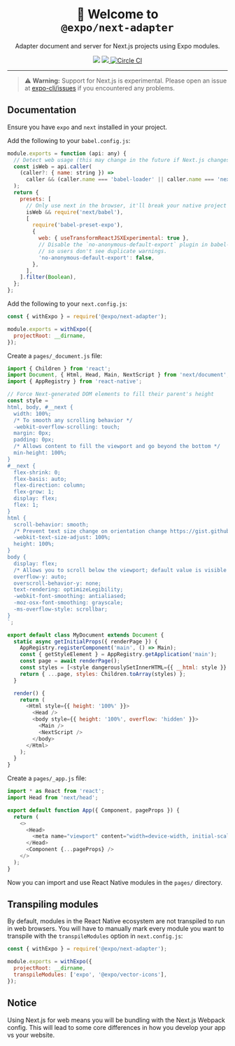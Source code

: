 <!-- Title -->
<h1 align="center">
👋 Welcome to <br/><code>@expo/next-adapter</code>
</h1>

<p align="center">Adapter document and server for Next.js projects using Expo modules.</p>

<p align="center">
  <img src="https://flat.badgen.net/packagephobia/install/@expo/next-adapter">

  <a href="https://www.npmjs.com/package/@expo/next-adapter">
    <img src="https://flat.badgen.net/npm/dw/@expo/next-adapter" target="_blank" />
  </a>

  <a aria-label="Circle CI" href="https://circleci.com/gh/expo/expo-cli/tree/main">
    <img alt="Circle CI" src="https://flat.badgen.net/circleci/github/expo/expo-cli?label=Circle%20CI&labelColor=555555&icon=circleci">
  </a>
</p>

---

> ⚠️ **Warning:** Support for Next.js is experimental. Please open an issue at [expo-cli/issues](https://github.com/expo/expo-cli/issues) if you encountered any problems.

## Documentation

Ensure you have `expo` and `next` installed in your project.

Add the following to your `babel.config.js`:

```js
module.exports = function (api: any) {
  // Detect web usage (this may change in the future if Next.js changes the loader)
  const isWeb = api.caller(
    (caller?: { name: string }) =>
      caller && (caller.name === 'babel-loader' || caller.name === 'next-babel-turbo-loader')
  );
  return {
    presets: [
      // Only use next in the browser, it'll break your native project
      isWeb && require('next/babel'),
      [
        require('babel-preset-expo'),
        {
          web: { useTransformReactJSXExperimental: true },
          // Disable the `no-anonymous-default-export` plugin in babel-preset-expo
          // so users don't see duplicate warnings.
          'no-anonymous-default-export': false,
        },
      ],
    ].filter(Boolean),
  };
};
```

Add the following to your `next.config.js`:

```js
const { withExpo } = require('@expo/next-adapter');

module.exports = withExpo({
  projectRoot: __dirname,
});
```

Create a `pages/_document.js` file:

```js
import { Children } from 'react';
import Document, { Html, Head, Main, NextScript } from 'next/document';
import { AppRegistry } from 'react-native';

// Force Next-generated DOM elements to fill their parent's height
const style = `
html, body, #__next {
  width: 100%;
  /* To smooth any scrolling behavior */
  -webkit-overflow-scrolling: touch;
  margin: 0px;
  padding: 0px;
  /* Allows content to fill the viewport and go beyond the bottom */
  min-height: 100%;
}
#__next {
  flex-shrink: 0;
  flex-basis: auto;
  flex-direction: column;
  flex-grow: 1;
  display: flex;
  flex: 1;
}
html {
  scroll-behavior: smooth;
  /* Prevent text size change on orientation change https://gist.github.com/tfausak/2222823#file-ios-8-web-app-html-L138 */
  -webkit-text-size-adjust: 100%;
  height: 100%;
}
body {
  display: flex;
  /* Allows you to scroll below the viewport; default value is visible */
  overflow-y: auto;
  overscroll-behavior-y: none;
  text-rendering: optimizeLegibility;
  -webkit-font-smoothing: antialiased;
  -moz-osx-font-smoothing: grayscale;
  -ms-overflow-style: scrollbar;
}
`;

export default class MyDocument extends Document {
  static async getInitialProps({ renderPage }) {
    AppRegistry.registerComponent('main', () => Main);
    const { getStyleElement } = AppRegistry.getApplication('main');
    const page = await renderPage();
    const styles = [<style dangerouslySetInnerHTML={{ __html: style }} />, getStyleElement()];
    return { ...page, styles: Children.toArray(styles) };
  }

  render() {
    return (
      <Html style={{ height: '100%' }}>
        <Head />
        <body style={{ height: '100%', overflow: 'hidden' }}>
          <Main />
          <NextScript />
        </body>
      </Html>
    );
  }
}
```

Create a `pages/_app.js` file:

```js
import * as React from 'react';
import Head from 'next/head';

export default function App({ Component, pageProps }) {
  return (
    <>
      <Head>
        <meta name="viewport" content="width=device-width, initial-scale=1" />
      </Head>
      <Component {...pageProps} />
    </>
  );
}
```

Now you can import and use React Native modules in the `pages/` directory.

## Transpiling modules

By default, modules in the React Native ecosystem are not transpiled to run in web browsers. You will have to manually mark every module you want to transpile with the `transpileModules` option in `next.config.js`:

```js
const { withExpo } = require('@expo/next-adapter');

module.exports = withExpo({
  projectRoot: __dirname,
  transpileModules: ['expo', '@expo/vector-icons'],
});
```

## Notice

Using Next.js for web means you will be bundling with the Next.js Webpack config. This will lead to some core differences in how you develop your app vs your website.

[docs]: https://docs.expo.dev/guides/using-nextjs/
[nextjs]: https://nextjs.org/
[next-docs]: https://nextjs.org/docs
[custom-document]: https://nextjs.org/docs#custom-document
[next-offline]: https://github.com/hanford/next-offline
[next-pwa]: https://nextjs.org/features/progressive-web-apps
[next-transpile-modules]: https://github.com/martpie/next-transpile-modules
